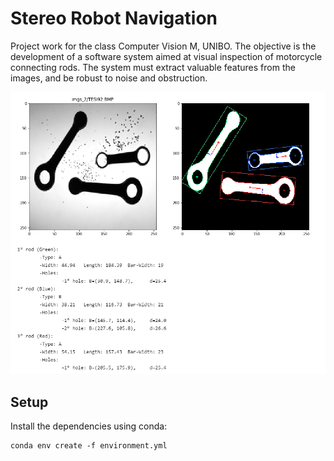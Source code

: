 # Stereo Robot Navigation

Project work for the class Computer Vision M, UNIBO. The objective is the development of a software system aimed at visual inspection of motorcycle connecting rods. The system must extract valuable features from the images, and be robust to noise and obstruction.

<p align="center">
  <img src="tesi92_result.png" alt="image" width="1000" />
</p>


## Setup

Install the dependencies using conda:

```shell
conda env create -f environment.yml
```

